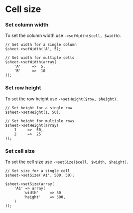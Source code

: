 # Cell size

### Set column width

To set the column width use `->setWidth($cell, $width)`.

    // Set width for a single column
    $sheet->setWidth('A', 5);

    // Set width for multiple cells
    $sheet->setWidth(array(
        'A'     =>  5,
        'B'     =>  10
    ));

### Set row height

To set the row height use `->setHeight($row, $height)`.

    // Set height for a single row
    $sheet->setHeight(1, 50);

    // Set height for multiple rows
    $sheet->setHeight(array(
        1     =>  50,
        2     =>  25
    ));

### Set cell size

To set the cell size use `->setSize($cell, $width, $height)`.

    // Set size for a single cell
    $sheet->setSize('A1', 500, 50);

    $sheet->setSize(array(
        'A1' => array(
            'width'     => 50
            'height'    => 500,
        )
    ));